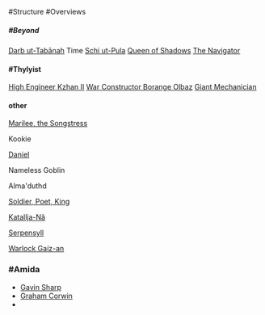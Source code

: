 ---
---

\#Structure #Overviews 

##### \#Beyond

[Darb ut-Tabānah](..\Gods%20and%20Deities\Celestial%20Family\Darb%20ut-Tab%C4%81nah.md)
Time
[Schi ut-Pula](..\Gods%20and%20Deities\Celestial%20Family\Schi%20ut-Pula.md)
[Queen of Shadows](..\Gods%20and%20Deities\Queen%20of%20Shadows.md)
[The Navigator](..\Gods%20and%20Deities\The%20Navigator.md)

#### \#Thylyist

[High Engineer Kzhan II](Thylyian\High%20Engineer%20Kzhan%20II.md)
[War Constructor Borange Olbaz](Thylyian\War%20Constructor%20Borange%20Olbaz.md)
[Giant Mechanician](Thylyian\Giant%20Mechanician.md)

#### other

[Marilee, the Songstress](Exiled\Marilee,%20the%20Songstress.md)

Kookie

[Daniel](Daniel.md)

Nameless Goblin

Alma'duthd

[Soldier, Poet, King](Soldier,%20Poet,%20King.md)

[Katallja-Nâ](Katallja-N%C3%A2.md)

[Serpensyll](Serpensyll.md)

[Warlock Gaíz-an](Warlock%20Ga%C3%ADz-an.md)

### \#Amida

* [Gavin Sharp](Amidae\Gavin%20Sharp.md)
* [Graham Corwin](Amidae\Graham%20Corwin.md)
* 
